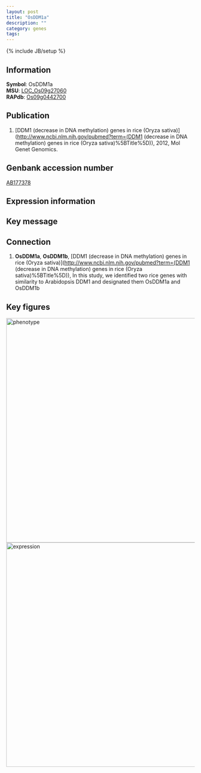 ```yaml
---
layout: post
title: "OsDDM1a"
description: ""
category: genes
tags: 
---
```

{% include JB/setup %}

## Information
__Symbol__: OsDDM1a  
__MSU__: [LOC_Os09g27060](http://rice.plantbiology.msu.edu/cgi-bin/ORF_infopage.cgi?orf=LOC_Os09g27060)  
__RAPdb__: [Os09g0442700](http://rapdb.dna.affrc.go.jp/viewer/gbrowse_details/irgsp1?name=Os09g0442700)  

## Publication
1. [DDM1 (decrease in DNA methylation) genes in rice (Oryza sativa)](http://www.ncbi.nlm.nih.gov/pubmed?term=(DDM1 (decrease in DNA methylation) genes in rice (Oryza sativa)%5BTitle%5D)), 2012, Mol Genet Genomics.

## Genbank accession number
[AB177378](http://www.ncbi.nlm.nih.gov/nuccore/AB177378)

## Expression information

## Key message

## Connection
1. __OsDDM1a__, __OsDDM1b__, [DDM1 (decrease in DNA methylation) genes in rice (Oryza sativa)](http://www.ncbi.nlm.nih.gov/pubmed?term=(DDM1 (decrease in DNA methylation) genes in rice (Oryza sativa)%5BTitle%5D)),  In this study, we identified two rice genes with similarity to Arabidopsis DDM1 and designated them OsDDM1a and OsDDM1b

## Key figures
<img src="http://ricencode.github.io/images/OsDDM1a.pheno.png" alt="phenotype"  style="width: 600px;"/>

<img src="http://ricencode.github.io/images/OsDDM1a.exp.png" alt="expression"  style="width: 600px;"/>


